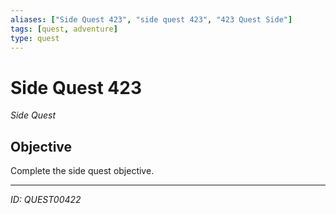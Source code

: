 ```yaml
---
aliases: ["Side Quest 423", "side quest 423", "423 Quest Side"]
tags: [quest, adventure]
type: quest
---
```


# Side Quest 423

*Side Quest*

## Objective
Complete the side quest objective.

---
*ID: QUEST00422*